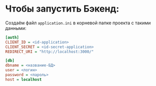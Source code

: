 # Чтобы запустить Бэкенд:
Создаём файл `application.ini` в корневой папке проекта с такими данными:

```ini
[auth]
CLIENT_ID = <id-application>
CLIENT_SECRET = <id-secret-application>
REDIRECT_URI = "http://localhost:3000/"

[db]
dbname = <название-БД>
user = <логин>
password = <пароль>
host = localhost
```